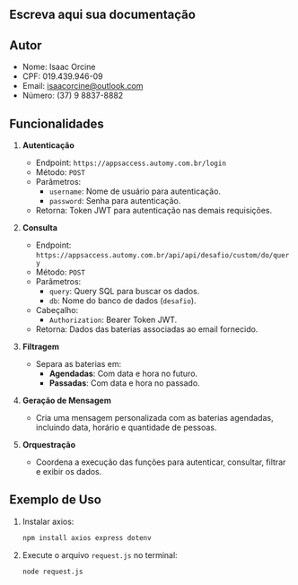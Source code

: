 ## Escreva aqui sua documentação

## Autor
- Nome: Isaac Orcine
- CPF: 019.439.946-09
- Email: isaacorcine@outlook.com
- Número: (37) 9 8837-8882


## Funcionalidades
1. **Autenticação**
   - Endpoint: `https://appsaccess.automy.com.br/login`
   - Método: `POST`
   - Parâmetros:
     - `username`: Nome de usuário para autenticação.
     - `password`: Senha para autenticação.
   - Retorna: Token JWT para autenticação nas demais requisições.

2. **Consulta**
   - Endpoint: `https://appsaccess.automy.com.br/api/api/desafio/custom/do/query`
   - Método: `POST`
   - Parâmetros:
     - `query`: Query SQL para buscar os dados.
     - `db`: Nome do banco de dados (`desafio`).
   - Cabeçalho:
     - `Authorization`: Bearer Token JWT.
   - Retorna: Dados das baterias associadas ao email fornecido.

3. **Filtragem**
   - Separa as baterias em:
     - **Agendadas**: Com data e hora no futuro.
     - **Passadas**: Com data e hora no passado.

4. **Geração de Mensagem**
   - Cria uma mensagem personalizada com as baterias agendadas, incluindo data, horário e quantidade de pessoas.

5. **Orquestração**
   - Coordena a execução das funções para autenticar, consultar, filtrar e exibir os dados.

## Exemplo de Uso
1. Instalar axios: 
    ```bash
   npm install axios express dotenv
2. Execute o arquivo `request.js` no terminal:
   ```bash
   node request.js
